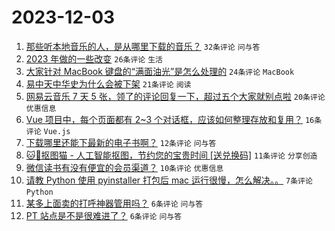 # 2023-12-03

1. [那些听本地音乐的人，是从哪里下载的音乐？](https://www.v2ex.com/t/997213) `32条评论` `问与答`
1. [2023 年做的一些改变](https://www.v2ex.com/t/997199) `26条评论` `生活`
1. [大家针对 MacBook 键盘的“满面油光”是怎么处理的](https://www.v2ex.com/t/997206) `24条评论` `MacBook`
1. [易中天中华史为什么会被下架](https://www.v2ex.com/t/997216) `21条评论` `阅读`
1. [网易云音乐 7 天 5 张，领了的评论回复一下，超过五个大家就别点啦](https://www.v2ex.com/t/997197) `20条评论` `优惠信息`
1. [Vue 项目中，每个页面都有 2~3 个对话框，应该如何整理存放和复用？](https://www.v2ex.com/t/997210) `16条评论` `Vue.js`
1. [下载哪里还能下最新的电子书啊？](https://www.v2ex.com/t/997214) `12条评论` `问与答`
1. [🐱🎁抠图猫 - 人工智能抠图，节约您的宝贵时间 [送兑换码]](https://www.v2ex.com/t/997202) `11条评论` `分享创造`
1. [微信读书有没有便宜的会员渠道？](https://www.v2ex.com/t/997204) `10条评论` `优惠信息`
1. [请教 Python 使用 pyinstaller 打包后 mac 运行很慢，怎么解决。。](https://www.v2ex.com/t/997218) `7条评论` `Python`
1. [某多上面卖的打呼神器管用吗？](https://www.v2ex.com/t/997229) `6条评论` `问与答`
1. [PT 站点是不是很难进了？](https://www.v2ex.com/t/997227) `6条评论` `问与答`
